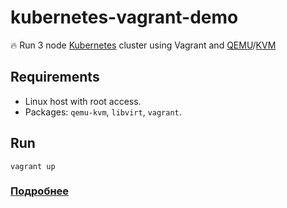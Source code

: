 # kubernetes-vagrant-demo

🔥 Run 3 node [Kubernetes](https://kubernetes.io/) cluster using Vagrant and
[QEMU](https://www.qemu.org/)/[KVM](https://www.linux-kvm.org/page/Main_Page)

## Requirements

- Linux host with root access.
- Packages: `qemu-kvm`, `libvirt`, `vagrant`.

## Run

    vagrant up

### [Подробнее](Setup.md)
